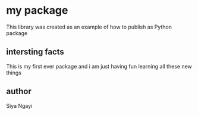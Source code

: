 # my package 
This library was created as an example of how to publish as Python package

## intersting facts
This is my first ever package and i am just having fun learning all these new things

## author
Siya Ngayi
